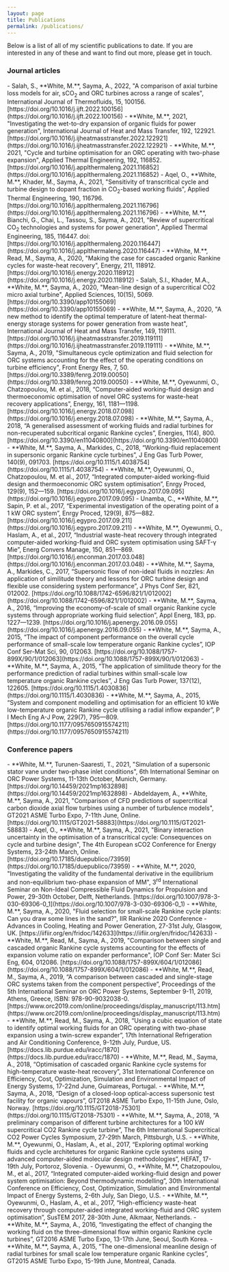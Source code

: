 ```yaml
---
layout: page
title: Publications
permalink: /publications/
---
```


Below is a list of all of my scientific publications to date. If you are interested in any of these and want to find out more, please get in touch.

<h3>Journal articles</h3>
- Salah, S., **White, M.**, Sayma, A., 2022, "A comparison of axial turbine loss models for air, sCO<sub>2</sub> and ORC turbines across a range of scales", International Journal of Thermofluids, 15, 100156. [https://doi.org/10.1016/j.ijft.2022.100156](https://doi.org/10.1016/j.ijft.2022.100156)
- **White, M.**, 2021, "Investigating the wet-to-dry expansion of organic fluids for power generation", International Journal of Heat and Mass Transfer, 192, 122921. [https://doi.org/10.1016/j.ijheatmasstransfer.2022.122921](https://doi.org/10.1016/j.ijheatmasstransfer.2022.122921)
- **White, M.**, 2021, "Cycle and turbine optimisation for an ORC operating with two-phase expansion", Applied Thermal Engineering, 192, 116852. [https://doi.org/10.1016/j.applthermaleng.2021.116852](https://doi.org/10.1016/j.applthermaleng.2021.116852)
- Aqel, O., **White, M.**, Khader, M., Sayma, A., 2021, "Sensitivity of transcritical cycle and turbine design to dopant fraction in CO<sub>2</sub>-based working fluids", Applied Thermal Engineering, 190, 116796. [https://doi.org/10.1016/j.applthermaleng.2021.116796](https://doi.org/10.1016/j.applthermaleng.2021.116796)
- **White, M.**, Bianchi, G., Chai, L., Tassou, S., Sayma, A., 2021, "Review of supercritical CO<sub>2</sub> technologies and systems for power generation", Applied Thermal Engineering, 185, 116447. doi: [https://doi.org/10.1016/j.applthermaleng.2020.116447](https://doi.org/10.1016/j.applthermaleng.2020.116447)
- **White, M.**, Read, M., Sayma, A., 2020, "Making the case for cascaded organic Rankine cycles for waste-heat recovery", Energy, 211, 118912. [https://doi.org/10.1016/j.energy.2020.118912](https://doi.org/10.1016/j.energy.2020.118912)
- Salah, S.I., Khader, M.A., **White, M.**, Sayma, A., 2020, "Mean-line design of a supercritical CO2 micro axial turbine", Applied Sciences, 10(15), 5069. [https://doi.org/10.3390/app10155069](https://doi.org/10.3390/app10155069)
- **White, M.**, Sayma, A., 2020, "A new method to identify the optimal temperature of latent-heat thermal-energy storage systems for power generation from waste heat", International Journal of Heat and Mass Transfer, 149, 119111. [https://doi.org/10.1016/j.ijheatmasstransfer.2019.119111](https://doi.org/10.1016/j.ijheatmasstransfer.2019.119111)
- **White, M.**, Sayma, A., 2019, "Simultaneous cycle optimization and fluid selection for ORC systems accounting for the effect of the operating conditions on turbine efficiency", Front Energy Res, 7, 50. [https://doi.org/10.3389/fenrg.2019.00050](https://doi.org/10.3389/fenrg.2019.00050)
- **White, M.**, Oyewunmi, O., Chatzopoulou, M. et al., 2018, “Computer-aided working-fluid design and thermoeconomic optimisation of novel ORC systems for waste-heat recovery applications”, Energy, 161, 1181—1198. [https://doi.org/10.1016/j.energy.2018.07.098](https://doi.org/10.1016/j.energy.2018.07.098)
- **White, M.**, Sayma, A., 2018, “A generalised assessment of working fluids and radial turbines for non-recuperated subcritical organic Rankine cycles”, Energies, 11(4), 800. [https://doi.org/10.3390/en11040800](https://doi.org/10.3390/en11040800)
- **White, M.**, Sayma, A., Markides, C., 2018, “Working-fluid replacement in supersonic organic Rankine cycle turbines”, J Eng Gas Turb Power, 140(9), 091703. [https://doi.org/10.1115/1.4038754](https://doi.org/10.1115/1.4038754)
- **White, M.**, Oyewunmi, O., Chatzopoulou, M. et al., 2017, “Integrated computer-aided working-fluid design and thermoeconomic ORC system optimisation”, Enrgy Proced, 129(9), 152—159. [https://doi.org/10.1016/j.egypro.2017.09.095](https://doi.org/10.1016/j.egypro.2017.09.095)
- Unamba, C., **White, M.**, Sapin, P. et al., 2017, “Experimental investigation of the operating point of a 1 kW ORC system”, Enrgy Proced, 129(9), 875—882. [https://doi.org/10.1016/j.egypro.2017.09.211](https://doi.org/10.1016/j.egypro.2017.09.211)
- **White, M.**, Oyewunmi, O., Haslam, A., et al., 2017, “Industrial waste-heat recovery through integrated computer-aided working-fluid and ORC system optimisation using SAFT-γ Mie”, Energ Convers Manage, 150, 851—869. [https://doi.org/10.1016/j.enconman.2017.03.048](https://doi.org/10.1016/j.enconman.2017.03.048)
- **White, M.**, Sayma, A., Markides, C., 2017, “Supersonic flow of non-ideal fluids in nozzles: An application of similitude theory and lessons for ORC turbine design and flexible use considering system performance”, J Phys Conf Ser, 821, 012002. [https://doi.org/10.1088/1742-6596/821/1/012002](https://doi.org/10.1088/1742-6596/821/1/012002)
- **White, M.**, Sayma, A., 2016, “Improving the economy-of-scale of small organic Rankine cycle systems through appropriate working fluid selection”, Appl Energ, 183, pp. 1227—1239. [https://doi.org/10.1016/j.apenergy.2016.09.055](https://doi.org/10.1016/j.apenergy.2016.09.055)
- **White, M.**, Sayma, A., 2015, “The impact of component performance on the overall cycle performance of small-scale low temperature organic Rankine cycles”, IOP Conf Ser-Mat Sci, 90, 012063. [https://doi.org/10.1088/1757-899X/90/1/012063](https://doi.org/10.1088/1757-899X/90/1/012063) 
- **White, M.**, Sayma, A., 2015, “The application of similitude theory for the performance prediction of radial turbines within small-scale low temperature organic Rankine cycles”, J Eng Gas Turb Power, 137(12), 122605. [https://doi.org/10.1115/1.4030836](https://doi.org/10.1115/1.4030836)
- **White, M.**, Sayma, A., 2015, “System and component modelling and optimisation for an efficient 10 kWe low-temperature organic Rankine cycle utilising a radial inflow expander”, P I Mech Eng A-J Pow,  229(7), 795—809. [https://doi.org/10.1177/0957650915574211](https://doi.org/10.1177/0957650915574211)

<h3>Conference papers</h3>
- **White, M.**, Turunen-Saaresti, T., 2021, "Simulation of a supersonic stator vane under two-phase inlet conditions", 6th International Seminar on ORC Power Systems, 11-13th October, Munich, Germany. [https://doi.org/10.14459/2021mp1632898](https://doi.org/10.14459/2021mp1632898)
- Abdeldayem, A., **White, M.**, Sayma, A., 2021, "Comparison of CFD predictions of supercritical carbon dioxide axial flow turbines using a number of turbulence models", GT2021 ASME Turbo Expo, 7-11th June, Online. [https://doi.org/10.1115/GT2021-58883](https://doi.org/10.1115/GT2021-58883)
- Aqel, O., **White, M.**, Sayma, A., 2021, "Binary interaction uncertainty in the optimisation of a transcritical cycle: Consequences on cycle and turbine design", The 4th European sCO2 Conference for Energy Systems, 23-24th March, Online. [https://doi.org/10.17185/duepublico/73959](https://doi.org/10.17185/duepublico/73959)
- **White, M.**, 2020, "Investigating the validity of the fundamental derivative in the equilibrium and non-equilibrium two-phase expansion of MM", 3<sup>rd</sup> International Seminar on Non-Ideal Compressible Fluid Dynamics for Propulsion and Power, 29-30th October, Delft, Netherlands. [https://doi.org/10.1007/978-3-030-69306-0_1](https://doi.org/10.1007/978-3-030-69306-0_1)
- **White, M.**, Sayma, A., 2020, "Fluid selection for small-scale Rankine cycle plants: Can you draw some lines in the sand?", IIR Rankine 2020 Conference - Advances in Cooling, Heating and Power Generation, 27-31st July, Glasgow, UK. [https://iifiir.org/en/fridoc/142633](https://iifiir.org/en/fridoc/142633)
- **White, M.**, Read, M., Sayma, A., 2019, "Comparison between single and cascaded organic Rankine cycle systems accounting for the effects of expansion volume ratio on expander performance", IOP Conf Ser: Mater Sci Eng, 604, 012086. [https://doi.org/10.1088/1757-899X/604/1/012086](https://doi.org/10.1088/1757-899X/604/1/012086)
- **White, M.**, Read, M., Sayma, A., 2019, “A comparison between cascaded and single-stage ORC systems taken from the component perspective”, Proceedings of the 5th International Seminar on ORC Power Systems, September 9-11, 2019, Athens, Greece, ISBN: 978-90-9032038-0. [https://www.orc2019.com/online/proceedings/display_manuscript/113.htm](https://www.orc2019.com/online/proceedings/display_manuscript/113.htm)
- **White, M.**, Read, M., Sayma, A., 2018, “Using a cubic equation of state to identify optimal working fluids for an ORC operating with two-phase expansion using a twin-screw expander”, 17th International Refrigeration and Air Conditioning Conference, 9-12th July, Purdue, US. [https://docs.lib.purdue.edu/iracc/1870](https://docs.lib.purdue.edu/iracc/1870)
- **White, M.**, Read, M., Sayma, A., 2018, “Optimisation of cascaded organic Rankine cycle systems for high-temperature waste-heat recovery”, 31st International Conference on Efficiency, Cost, Optimization, Simulation and Environmental Impact of Energy Systems, 17-22nd June, Guimareas, Portugal.
- **White, M.**, Sayma, A., 2018, “Design of a closed-loop optical-access supersonic test facility for organic vapours”, GT2018 ASME Turbo Expo, 11-15th June, Oslo, Norway. [https://doi.org/10.1115/GT2018-75301](https://doi.org/10.1115/GT2018-75301)
- **White, M.**, Sayma, A., 2018, “A preliminary comparison of different turbine architectures for a 100 kW supercritical CO2 Rankine cycle turbine”, The 6th International Supercritical CO2 Power Cycles Symposium, 27-29th March, Pittsburgh, U.S.
- **White, M.**, Oyewunmi, O., Haslam, A., et al., 2017, “Exploring optimal working fluids and cycle architetures for organic Rankine cycle systems using advanced computer-aided molecular design methodologies”, HEFAT, 17-19th July, Portoroz, Slovenia.
- Oyewunmi, O., **White, M.**, Chatzopoulou, M., et al., 2017, “Integrated computer-aided working-fluid design and power system optimisation: Beyond thermodynamic modelling”, 30th International Conference on Efficiency, Cost, Optimization, Simulation and Environmental Impact of Energy Systems, 2-6th July, San Diego, U.S.
- **White, M.**, Oyewunmi, O., Haslam, A., et al., 2017, “High-efficiency waste-heat recovery through computer-aided integrated working-fluid and ORC system optimisation”, SusTEM 2017, 28-30th June, Alkmaar, Netherlands.
- **White, M.**, Sayma, A., 2016, “Investigating the effect of changing the working fluid on the three-dimensional flow within organic Rankine cycle turbines”, GT2016 ASME Turbo Expo, 13-17th June, Seoul, South Korea.
- **White, M.**, Sayma, A., 2015, “The one-dimensional meanline design of radial turbines for small scale low temperature organic Rankine cycles”, GT2015 ASME Turbo Expo, 15-19th June, Montreal, Canada.
